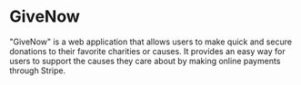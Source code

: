 # GiveNow
"GiveNow" is a web application that allows users to make quick and secure donations to their favorite charities or causes. It provides an easy way for users to support the causes they care about by making online payments through Stripe.
<!-- to do -->
<!-- Key Features:

Charity Selection: Users can browse a list of registered charities or causes they can donate to. You can include a variety of causes like animal welfare, environmental conservation, education, healthcare, etc.

Donation Amount: Users can select the amount they want to donate. You can allow fixed amounts or custom amounts.

Payment Processing: Implement Stripe for processing donations securely. Users can enter their credit card details and make a donation.

User Profiles: Allow users to create profiles with their payment information securely stored for future donations.

Donation History: Users can view their donation history, including the charities/causes they've supported and the total amount donated.

Social Sharing: Implement social sharing features, so users can share their donations on social media, encouraging others to donate to the same cause.

Technical Stack:

Frontend: Use React for building the user interface.
Backend: Use Node.js with Express.js for creating the server.
Database: MongoDB or any database of your choice to store user profiles, charities, and donation records.
Payment Integration: Integrate Stripe for processing payments.
Authentication: Implement user authentication (e.g., using JWT) for user profiles.

//
Stripe Integration: Showcase your ability to integrate Stripe's payment processing into the application securely.

Responsive Design: Ensure that the app looks good on various screen sizes, including mobile devices.

User Profiles: Highlight your skills in creating user profiles with secure payment information storage.

Donation History: Show your ability to manage and display user donation history.

Error Handling: Implement proper error handling and validation for payment processing and user input.

Security: Emphasize the security measures you've taken to protect user data and payment information. -->
